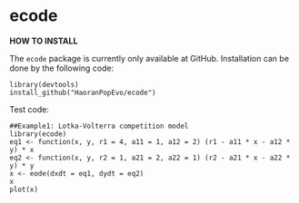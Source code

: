 # ecode

**HOW TO INSTALL**

The `ecode` package is currently only available at GitHub. Installation can be done by the following code:

```{r}
library(devtools)
install_github("HaoranPopEvo/ecode")
```



Test code:

```{r}
##Example1: Lotka-Volterra competition model
library(ecode)
eq1 <- function(x, y, r1 = 4, a11 = 1, a12 = 2) (r1 - a11 * x - a12 * y) * x
eq2 <- function(x, y, r2 = 1, a21 = 2, a22 = 1) (r2 - a21 * x - a22 * y) * y
x <- eode(dxdt = eq1, dydt = eq2)
x
plot(x)
```

